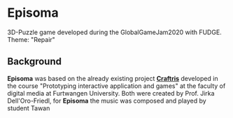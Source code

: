 # Episoma
3D-Puzzle game developed during the GlobalGameJam2020 with FUDGE. Theme: "Repair"

## Background
**Episoma** was based on the already existing project [**Craftris**](https://jirkadelloro.github.io/Prima/L13_Craftris/) developed in the course 
"Prototyping interactive application and games" at the faculty of digital media at Furtwangen University. Both were created by
Prof. Jirka Dell'Oro-Friedl, for **Episoma** the music was composed and played by student Tawan

## 
